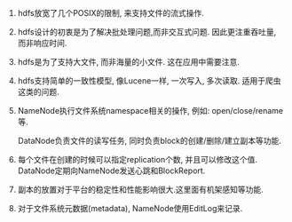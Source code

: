 1. hdfs放宽了几个POSIX的限制, 来支持文件的流式操作.
2. hdfs设计的初衷是为了解决批处理问题,而非交互式问题. 因此更注重吞吐量, 而非响应时间.

3. hdfs是为了支持大文件, 而非海量的小文件. 这在应用中需要注意.

4. hdfs支持简单的一致性模型, 像Lucene一样, 一次写入, 多次读取. 适用于爬虫这类的问题.

5. NameNode执行文件系统namespace相关的操作, 例如: open/close/rename等.

   DataNode负责文件的读写任务, 同时负责block的创建/删除/建立副本等功能.

6. 每个文件在创建的时候可以指定replication个数, 并且可以修改这个值.
   DataNode定期向NameNode发送心跳和BlockReport.

7. 副本的放置对于平台的稳定性和性能影响很大.这里面有机架感知等功能.

8. 对于文件系统元数据(metadata), NameNode使用EditLog来记录.







